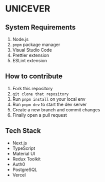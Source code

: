 # UNICEVER

## System Requirements

1. Node.js
2. `pnpm` package manager
3. Visual Studio Code
4. Prettier extension
5. ESLint extension

## How to contribute

1. Fork this repository
2. `git clone that repository`
3. Run `pnpm install` on your local env
4. Run `pnpm dev` to start the dev server
5. Create a new branch and commit changes
6. Finally open a pull request

## Tech Stack

- Next.js
- TypeScript
- Material UI
- Redux Toolkit
- Auth0
- PostgreSQL
- Vercel
